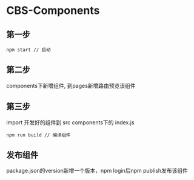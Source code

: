 # CBS-Components



## 第一步
~~~
npm start // 启动
~~~

## 第二步
components下新增组件, 到pages新增路由预览该组件

## 第三步
import 开发好的组件到 src components下的 index.js
~~~
npm run build // 编译组件
~~~

## 发布组件

package.json的version新增一个版本，npm login后npm publish发布该组件
